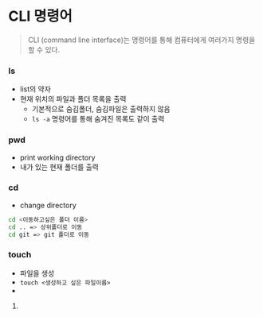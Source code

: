 # CLI 명령어

> CLI (command line interface)는 명령어를 통해 컴퓨터에게 여러가지 명령을 할 수 있다. 



### ls

- list의 약자
- 현재 위치의 파일과 폴더 목록을 출력
  - 기본적으로 숨김폴더, 숨김파일은 출력하지 않음
  - `ls -a` 명령어를 통해 숨겨진 목록도 같이 출력



### pwd

- print working directory
- 내가 있는 현재 폴더를 출력



### cd

- change directory

```bash
cd <이동하고싶은 폴더 이름>
cd .. => 상위폴더로 이동
cd git => git 폴더로 이동
```



### touch 

-  파일을 생성
- `touch <생성하고 싶은 파일이름>`
- 





1. 



